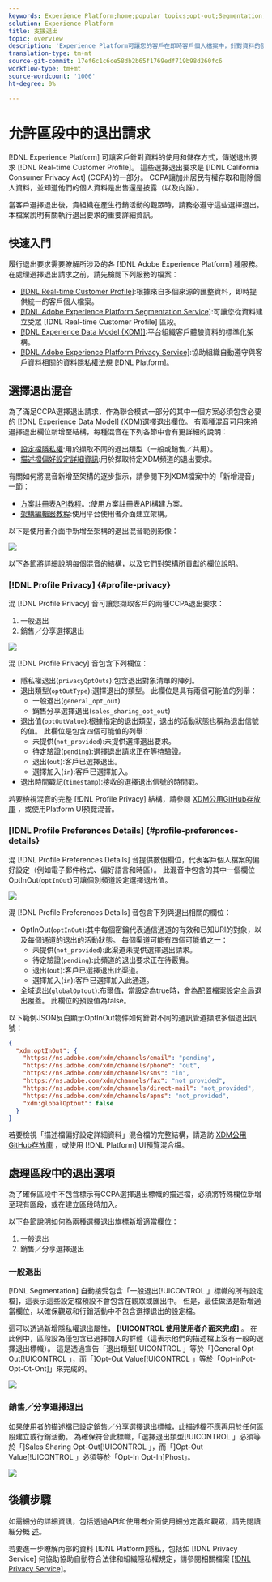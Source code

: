 ```yaml
---
keywords: Experience Platform;home;popular topics;opt-out;Segmentation;Segmentation service;segmentation service;honor opt-outs;opt-outs;opt out;opt outs;
solution: Experience Platform
title: 支援退出
topic: overview
description: 'Experience Platform可讓您的客戶在即時客戶個人檔案中，針對資料的使用和儲存，傳送選擇退出要求。 這些選擇退出要求是加州消費者隱私法(CCPA)的一部分，該法案賦予加州居民存取和刪除個人資料的權利，並可得知他們的個人資料是否被出售或披露（以及向誰）。 '
translation-type: tm+mt
source-git-commit: 17ef6c1c6ce58db2b65f1769edf719b98d260fc6
workflow-type: tm+mt
source-wordcount: '1006'
ht-degree: 0%

---
```



# 允許區段中的退出請求

[!DNL Experience Platform] 可讓客戶針對資料的使用和儲存方式，傳送退出要求 [!DNL Real-time Customer Profile]。 這些選擇退出要求是 [!DNL California Consumer Privacy Act] (CCPA)的一部分。 CCPA讓加州居民有權存取和刪除個人資料，並知道他們的個人資料是出售還是披露（以及向誰）。

當客戶選擇退出後，貴組織在產生行銷活動的觀眾時，請務必遵守這些選擇退出。 本檔案說明有關執行退出要求的重要詳細資訊。

## 快速入門

履行退出要求需要瞭解所涉及的各 [!DNL Adobe Experience Platform] 種服務。 在處理選擇退出請求之前，請先檢閱下列服務的檔案：

- [[!DNL Real-time Customer Profile]](../profile/home.md):根據來自多個來源的匯整資料，即時提供統一的客戶個人檔案。
- [[!DNL Adobe Experience Platform Segmentation Service]](./home.md):可讓您從資料建立受眾 [!DNL Real-time Customer Profile] 區段。
- [[!DNL Experience Data Model (XDM)]](../xdm/home.md):平台組織客戶體驗資料的標準化架構。
- [[!DNL Adobe Experience Platform Privacy Service]](../privacy-service/home.md):協助組織自動遵守與客戶資料相關的資料隱私權法規 [!DNL Platform]。

## 選擇退出混音

為了滿足CCPA選擇退出請求，作為聯合模式一部分的其中一個方案必須包含必要的 [!DNL Experience Data Model] (XDM)選擇退出欄位。 有兩種混音可用來將選擇退出欄位新增至結構，每種混音在下列各節中會有更詳細的說明：

- [設定檔隱私權](#profile-privacy):用於擷取不同的退出類型（一般或銷售／共用）。
- [描述檔偏好設定詳細資訊](#profile-preferences-details):用於擷取特定XDM頻道的退出要求。

有關如何將混音新增至架構的逐步指示，請參閱下列XDM檔案中的「新增混音」一節：
- [方案註冊表API教程](../xdm/api/getting-started.md)。:使用方案註冊表API構建方案。
- [架構編輯器教程](../xdm/tutorials/create-schema-ui.md):使用平台使用者介面建立架構。

以下是使用者介面中新增至架構的退出混音範例影像：

![](images/opt-outs/opt-out-mixins-user-interface.png)

以下各節將詳細說明每個混音的結構，以及它們對架構所貢獻的欄位說明。

### [!DNL Profile Privacy] {#profile-privacy}

混 [!DNL Profile Privacy] 音可讓您擷取客戶的兩種CCPA退出要求：

1. 一般退出
2. 銷售／分享選擇退出

![](images/opt-outs/profile-privacy.png)

混 [!DNL Profile Privacy] 音包含下列欄位：

- 隱私權退出(`privacyOptOuts`):包含退出對象清單的陣列。
- 退出類型(`optOutType`):選擇退出的類型。 此欄位是具有兩個可能值的列舉：
   - 一般退出(`general_opt_out`)
   - 銷售分享選擇退出(`sales_sharing_opt_out`)
- 退出值(`optOutValue`):根據指定的退出類型，退出的活動狀態也稱為退出信號的值。 此欄位是包含四個可能值的列舉：
   - 未提供(`not_provided`):未提供選擇退出要求。
   - 待定驗證(`pending`):選擇退出請求正在等待驗證。
   - 退出(`out`):客戶已選擇退出。
   - 選擇加入(`in`):客戶已選擇加入。
- 退出時間戳記(`timestamp`):接收的選擇退出信號的時間戳。

若要檢視混音的完整 [!DNL Profile Privacy] 結構，請參閱 [XDM公用GitHub存放庫](https://github.com/adobe/xdm/blob/master/schemas/context/profile-privacy.schema.json) ，或使用Platform UI預覽混音。

### [!DNL Profile Preferences Details] {#profile-preferences-details}

混 [!DNL Profile Preferences Details] 音提供數個欄位，代表客戶個人檔案的偏好設定（例如電子郵件格式、偏好語言和時區）。 此混音中包含的其中一個欄位OptInOut(`optInOut`)可讓個別頻道設定選擇退出值。

![](images/opt-outs/profile-preferences-details.png)

混 [!DNL Profile Preferences Details] 音包含下列與退出相關的欄位：

- OptInOut(`optInOut`):其中每個密鑰代表通信通道的有效和已知URI的對象，以及每個通道的退出的活動狀態。 每個渠道可能有四個可能值之一：
   - 未提供(`not_provided`):此渠道未提供選擇退出請求。
   - 待定驗證(`pending`):此頻道的退出要求正在待覈實。
   - 退出(`out`):客戶已選擇退出此渠道。
   - 選擇加入(`in`):客戶已選擇加入此通道。
- 全域退出(`globalOptout`):布爾值，當設定為true時，會為配置檔案設定全局退出覆蓋。 此欄位的預設值為false。

以下範例JSON反白顯示OptInOut物件如何針對不同的通訊管道擷取多個退出訊號：

```json
{
  "xdm:optInOut": {
    "https://ns.adobe.com/xdm/channels/email": "pending",
    "https://ns.adobe.com/xdm/channels/phone": "out",
    "https://ns.adobe.com/xdm/channels/sms": "in",
    "https://ns.adobe.com/xdm/channels/fax": "not_provided",
    "https://ns.adobe.com/xdm/channels/direct-mail": "not_provided",
    "https://ns.adobe.com/xdm/channels/apns": "not_provided",
    "xdm:globalOptout": false
  }
}
```

若要檢視「描述檔偏好設定詳細資料」混合檔的完整結構，請造訪 [XDM公用GitHub存放庫](https://github.com/adobe/xdm/blob/master/schemas/context/profile-preferences-details.schema.json) ，或使用 [!DNL Platform] UI預覽混合檔。

## 處理區段中的退出選項

為了確保區段中不包含標示有CCPA選擇退出標幟的描述檔，必須將特殊欄位新增至現有區段，或在建立區段時加入。

以下各節說明如何為兩種選擇退出旗標新增適當欄位：
1. 一般退出
2. 銷售／分享選擇退出

### 一般退出

[!DNL Segmentation] 自動接受包含「一般退出[!UICONTROL 」標幟的所有設定檔]，這表示這些設定檔預設不會包含在觀眾或匯出中。 但是，最佳做法是新增適當欄位，以確保觀眾和行銷活動中不包含選擇退出的設定檔。

這可以透過新增隱私權退出屬性， **[!UICONTROL 使用使用者介面來完成]** 。 在此例中，區段設為僅包含已選擇加入的群體（這表示他們的描述檔上沒有一般的選擇退出標幟）。 這是透過宣告「退出類型[!UICONTROL 」等於「]General Opt-Out[!UICONTROL 」，而「]Opt-Out Value[!UICONTROL 」等於「Opt-inPot-Opt-Ot-Ont]」來完成的。

![](images/opt-outs/segment-general-opt-out.png)

### 銷售／分享選擇退出

如果使用者的描述檔已設定銷售／分享選擇退出標幟，此描述檔不應再用於任何區段建立或行銷活動。 為確保符合此標幟，「選擇退出類型[!UICONTROL 」必須等於「]Sales Sharing Opt-Out[!UICONTROL 」，而「]Opt-Out Value[!UICONTROL 」必須等於「Opt-In Opt-In]Phost」。

![](images/opt-outs/segment-sales-sharing-opt-out.png)

<!-- ### Overriding default exclusions

In some instances, such as building a segment of people who have opted out, it may be necessary to override the default exclusion of opted-out profiles. This override can be done via the API or in the Segment Builder user interface. -->

## 後續步驟

如需細分的詳細資訊，包括透過API和使用者介面使用細分定義和觀眾，請先閱讀細分概 [述](./home.md)。

若要進一步瞭解內部的資料 [!DNL Platform]隱私，包括如 [!DNL Privacy Service] 何協助協助自動符合法律和組織隱私權規定，請參閱相關檔案 [[!DNL Privacy Service]](../privacy-service/home.md)。
